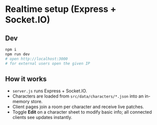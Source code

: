 # Realtime setup (Express + Socket.IO)

## Dev
```bash
npm i
npm run dev
# open http://localhost:3000
# for external users open the given IP
```

## How it works
- `server.js` runs Express + Socket.IO.
- Characters are loaded from `src/data/characters/*.json` into an in-memory store.
- Client pages join a room per character and receive live patches.
- Toggle **Edit** on a character sheet to modify basic info; all connected clients see updates instantly.
